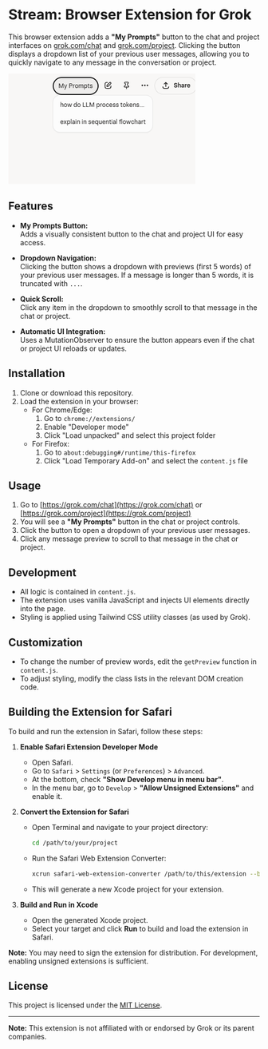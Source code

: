 # Stream: Browser Extension for Grok

This browser extension adds a **"My Prompts"** button to the chat and project interfaces on [grok.com/chat](https://grok.com/chat) and [grok.com/project](https://grok.com/project). Clicking the button displays a dropdown list of your previous user messages, allowing you to quickly navigate to any message in the conversation or project.

![Stream Extension Demo](./images/StreamDemo.png)

## Features

- **My Prompts Button:**  
  Adds a visually consistent button to the chat and project UI for easy access.

- **Dropdown Navigation:**  
  Clicking the button shows a dropdown with previews (first 5 words) of your previous user messages. If a message is longer than 5 words, it is truncated with `...`.

- **Quick Scroll:**  
  Click any item in the dropdown to smoothly scroll to that message in the chat or project.

- **Automatic UI Integration:**  
  Uses a MutationObserver to ensure the button appears even if the chat or project UI reloads or updates.

## Installation

1. Clone or download this repository.
2. Load the extension in your browser:
   - For Chrome/Edge:
     1. Go to `chrome://extensions/`
     2. Enable "Developer mode"
     3. Click "Load unpacked" and select this project folder
   - For Firefox:
     1. Go to `about:debugging#/runtime/this-firefox`
     2. Click "Load Temporary Add-on" and select the `content.js` file

## Usage

1. Go to [https://grok.com/chat](https://grok.com/chat) or [https://grok.com/project](https://grok.com/project)
2. You will see a **"My Prompts"** button in the chat or project controls.
3. Click the button to open a dropdown of your previous user messages.
4. Click any message preview to scroll to that message in the chat or project.

## Development

- All logic is contained in `content.js`.
- The extension uses vanilla JavaScript and injects UI elements directly into the page.
- Styling is applied using Tailwind CSS utility classes (as used by Grok).

## Customization

- To change the number of preview words, edit the `getPreview` function in `content.js`.
- To adjust styling, modify the class lists in the relevant DOM creation code.

## Building the Extension for Safari

To build and run the extension in Safari, follow these steps:

1. **Enable Safari Extension Developer Mode**

   - Open Safari.
   - Go to `Safari` > `Settings` (or `Preferences`) > `Advanced`.
   - At the bottom, check **"Show Develop menu in menu bar"**.
   - In the menu bar, go to `Develop` > **"Allow Unsigned Extensions"** and enable it.

2. **Convert the Extension for Safari**

   - Open Terminal and navigate to your project directory:
     ```sh
     cd /path/to/your/project
     ```
   - Run the Safari Web Extension Converter:
     ```sh
     xcrun safari-web-extension-converter /path/to/this/extension --bundle-identifier com.example.myextension --swift --macos-only
     ```
   - This will generate a new Xcode project for your extension.

3. **Build and Run in Xcode**
   - Open the generated Xcode project.
   - Select your target and click **Run** to build and load the extension in Safari.

**Note:** You may need to sign the extension for distribution. For development, enabling unsigned extensions is sufficient.

## License

This project is licensed under the [MIT License](./LICENSE.txt).

---

**Note:** This extension is not affiliated with or endorsed by Grok or its parent companies.
